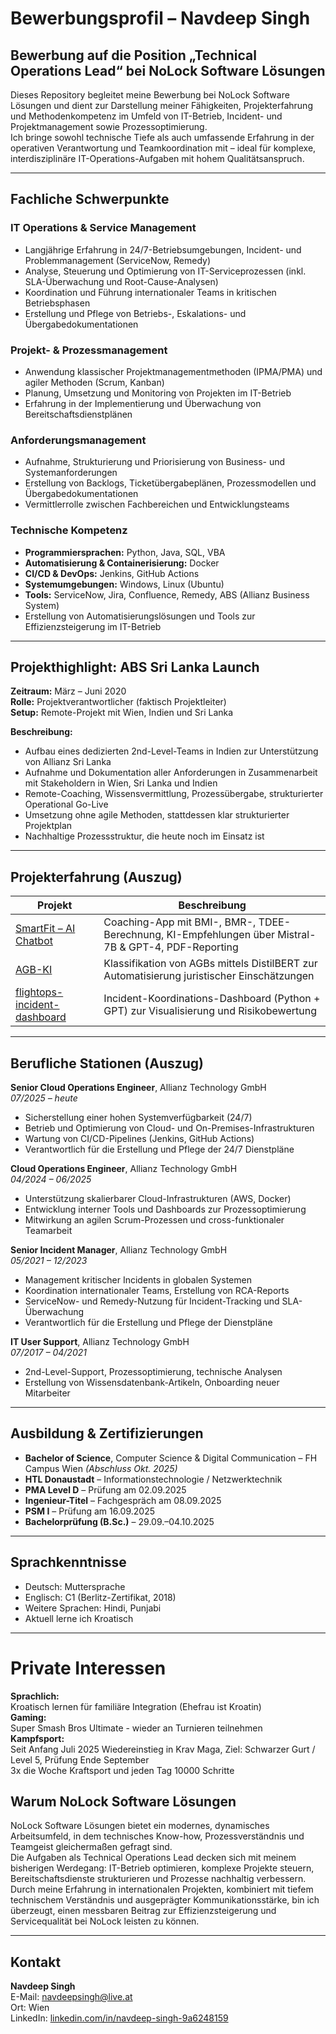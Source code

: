 # Bewerbungsprofil – Navdeep Singh

## Bewerbung auf die Position „Technical Operations Lead“ bei NoLock Software Lösungen

Dieses Repository begleitet meine Bewerbung bei NoLock Software Lösungen und dient zur Darstellung meiner Fähigkeiten, Projekterfahrung und Methodenkompetenz im Umfeld von IT-Betrieb, Incident- und Projektmanagement sowie Prozessoptimierung.  
Ich bringe sowohl technische Tiefe als auch umfassende Erfahrung in der operativen Verantwortung und Teamkoordination mit – ideal für komplexe, interdisziplinäre IT-Operations-Aufgaben mit hohem Qualitätsanspruch.

---

## Fachliche Schwerpunkte

### IT Operations & Service Management
- Langjährige Erfahrung in 24/7-Betriebsumgebungen, Incident- und Problemmanagement (ServiceNow, Remedy)
- Analyse, Steuerung und Optimierung von IT-Serviceprozessen (inkl. SLA-Überwachung und Root-Cause-Analysen)
- Koordination und Führung internationaler Teams in kritischen Betriebsphasen
- Erstellung und Pflege von Betriebs-, Eskalations- und Übergabedokumentationen

### Projekt- & Prozessmanagement
- Anwendung klassischer Projektmanagementmethoden (IPMA/PMA) und agiler Methoden (Scrum, Kanban)
- Planung, Umsetzung und Monitoring von Projekten im IT-Betrieb
- Erfahrung in der Implementierung und Überwachung von Bereitschaftsdienstplänen

### Anforderungsmanagement
- Aufnahme, Strukturierung und Priorisierung von Business- und Systemanforderungen
- Erstellung von Backlogs, Ticketübergabeplänen, Prozessmodellen und Übergabedokumentationen
- Vermittlerrolle zwischen Fachbereichen und Entwicklungsteams

### Technische Kompetenz
- **Programmiersprachen:** Python, Java, SQL, VBA
- **Automatisierung & Containerisierung:** Docker
- **CI/CD & DevOps:** Jenkins, GitHub Actions
- **Systemumgebungen:** Windows, Linux (Ubuntu)
- **Tools:** ServiceNow, Jira, Confluence, Remedy, ABS (Allianz Business System)
- Erstellung von Automatisierungslösungen und Tools zur Effizienzsteigerung im IT-Betrieb

---

## Projekthighlight: ABS Sri Lanka Launch

**Zeitraum:** März – Juni 2020  
**Rolle:** Projektverantwortlicher (faktisch Projektleiter)  
**Setup:** Remote-Projekt mit Wien, Indien und Sri Lanka

**Beschreibung:**
- Aufbau eines dedizierten 2nd-Level-Teams in Indien zur Unterstützung von Allianz Sri Lanka
- Aufnahme und Dokumentation aller Anforderungen in Zusammenarbeit mit Stakeholdern in Wien, Sri Lanka und Indien
- Remote-Coaching, Wissensvermittlung, Prozessübergabe, strukturierter Operational Go-Live
- Umsetzung ohne agile Methoden, stattdessen klar strukturierter Projektplan
- Nachhaltige Prozessstruktur, die heute noch im Einsatz ist

---

## Projekterfahrung (Auszug)

| Projekt | Beschreibung |
|---------|--------------|
| [SmartFit – AI Chatbot](https://github.com/NavdeepSingh1994/smartfit-chatbot) | Coaching-App mit BMI-, BMR-, TDEE-Berechnung, KI-Empfehlungen über Mistral-7B & GPT-4, PDF-Reporting |
| [AGB-KI](https://github.com/NavdeepSingh1994/AGB-KI) | Klassifikation von AGBs mittels DistilBERT zur Automatisierung juristischer Einschätzungen |
| [flightops-incident-dashboard](https://github.com/NavdeepSingh1994/IKF) | Incident-Koordinations-Dashboard (Python + GPT) zur Visualisierung und Risikobewertung |

---

## Berufliche Stationen (Auszug)

**Senior Cloud Operations Engineer**, Allianz Technology GmbH  
*07/2025 – heute*  
- Sicherstellung einer hohen Systemverfügbarkeit (24/7)
- Betrieb und Optimierung von Cloud- und On-Premises-Infrastrukturen
- Wartung von CI/CD-Pipelines (Jenkins, GitHub Actions)
- Verantwortlich für die Erstellung und Pflege der 24/7 Dienstpläne

**Cloud Operations Engineer**, Allianz Technology GmbH  
*04/2024 – 06/2025*  
- Unterstützung skalierbarer Cloud-Infrastrukturen (AWS, Docker)
- Entwicklung interner Tools und Dashboards zur Prozessoptimierung
- Mitwirkung an agilen Scrum-Prozessen und cross-funktionaler Teamarbeit

**Senior Incident Manager**, Allianz Technology GmbH  
*05/2021 – 12/2023*  
- Management kritischer Incidents in globalen Systemen
- Koordination internationaler Teams, Erstellung von RCA-Reports
- ServiceNow- und Remedy-Nutzung für Incident-Tracking und SLA-Überwachung
- Verantwortlich für die Erstellung und Pflege der Dienstpläne

**IT User Support**, Allianz Technology GmbH  
*07/2017 – 04/2021*  
- 2nd-Level-Support, Prozessoptimierung, technische Analysen
- Erstellung von Wissensdatenbank-Artikeln, Onboarding neuer Mitarbeiter

---

## Ausbildung & Zertifizierungen

- **Bachelor of Science**, Computer Science & Digital Communication – FH Campus Wien *(Abschluss Okt. 2025)*
- **HTL Donaustadt** – Informationstechnologie / Netzwerktechnik
- **PMA Level D** – Prüfung am 02.09.2025
- **Ingenieur-Titel** – Fachgespräch am 08.09.2025
- **PSM I** – Prüfung am 16.09.2025
- **Bachelorprüfung (B.Sc.)** – 29.09.–04.10.2025

---

## Sprachkenntnisse

- Deutsch: Muttersprache
- Englisch: C1 (Berlitz-Zertifikat, 2018)
- Weitere Sprachen: Hindi, Punjabi
- Aktuell lerne ich Kroatisch

---

# Private Interessen<br/>
  **Sprachlich:**<br/>
  Kroatisch lernen für familiäre Integration (Ehefrau ist Kroatin)<br/>
  **Gaming:**<br/>
  Super Smash Bros Ultimate - wieder an Turnieren teilnehmen<br/>
  **Kampfsport:**<br/>
  Seit Anfang Juli 2025 Wiedereinstieg in Krav Maga, Ziel: Schwarzer Gurt / Level 5, Prüfung Ende September<br/>
  3x die Woche Kraftsport und jeden Tag 10000 Schritte<br/>

## Warum NoLock Software Lösungen

NoLock Software Lösungen bietet ein modernes, dynamisches Arbeitsumfeld, in dem technisches Know-how, Prozessverständnis und Teamgeist gleichermaßen gefragt sind.  
Die Aufgaben als Technical Operations Lead decken sich mit meinem bisherigen Werdegang: IT-Betrieb optimieren, komplexe Projekte steuern, Bereitschaftsdienste strukturieren und Prozesse nachhaltig verbessern.  
Durch meine Erfahrung in internationalen Projekten, kombiniert mit tiefem technischem Verständnis und ausgeprägter Kommunikationsstärke, bin ich überzeugt, einen messbaren Beitrag zur Effizienzsteigerung und Servicequalität bei NoLock leisten zu können.

---

## Kontakt

**Navdeep Singh**  
E-Mail: navdeepsingh@live.at  
Ort: Wien  
LinkedIn: [linkedin.com/in/navdeep-singh-9a6248159](https://www.linkedin.com/in/navdeep-singh-9a6248159)
